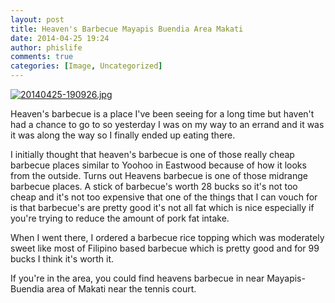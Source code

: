 ```yaml
---
layout: post
title: Heaven's Barbecue Mayapis Buendia Area Makati
date: 2014-04-25 19:24
author: phislife
comments: true
categories: [Image, Uncategorized]
---
```

<a href="http://philippineislandliving.com/wp-content/uploads/2014/04/20140425-190926.jpg"><img src="http://philippineislandliving.com/wp-content/uploads/2014/04/20140425-190926.jpg" alt="20140425-190926.jpg" class="alignnone size-full" /></a>

Heaven's barbecue is a place I've been seeing for a long time but haven't had a chance to go to so yesterday I was on my way to an errand and it was it was along the way so I finally ended up eating there. 

I initially thought that heaven's barbecue is one of those really cheap barbecue places similar to Yoohoo in Eastwood because of how it looks from the outside. Turns out Heavens barbecue is one of those midrange barbecue places.  A stick of barbecue's worth 28 bucks so it's not too cheap and it's not too expensive that one of the things that I can vouch for is that barbecue's are pretty good it's not all fat which is nice especially if you're trying to reduce the amount of pork fat intake. 

When I went there, I ordered a barbecue rice topping which  was moderately sweet like most of Filipino based barbecue which is pretty good and for 99 bucks I think it's worth it. 

If you're in the area, you could find heavens barbecue in near Mayapis-Buendia area of Makati near the tennis court.
